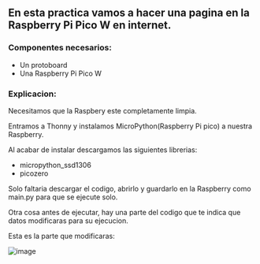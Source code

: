 ## En esta practica vamos a hacer una pagina en la Raspberry Pi Pico W en internet.

### Componentes necesarios:

- Un protoboard
- Una Raspberry Pi Pico W

### Explicacion:

Necesitamos que la Raspbery este completamente limpia.

Entramos a Thonny y instalamos MicroPython(Raspberry Pi pico) a nuestra Raspberry.

Al acabar de instalar descargamos las siguientes librerias:

- micropython_ssd1306
- picozero

Solo faltaria descargar el codigo, abrirlo y guardarlo en la Raspberry como main.py para que se ejecute solo.

Otra cosa antes de ejecutar, hay una parte del codigo que te indica que datos modificaras para su ejecucion.

Esta es la parte que modificaras:

![image](https://user-images.githubusercontent.com/112134604/236651838-4798ab24-9b4d-415b-b112-34deed37b40d.png)
